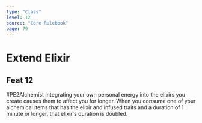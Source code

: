 ```yaml
---
type: "Class"
level: 12
source: "Core Rulebook"
page: 79
---
```

# Extend Elixir
## Feat 12
#PE2Alchemist
Integrating your own personal energy into the elixirs you create causes them to affect you for longer. When you consume one of your alchemical items that has the elixir and infused traits and a duration of 1 minute or longer, that elixir's duration is doubled.